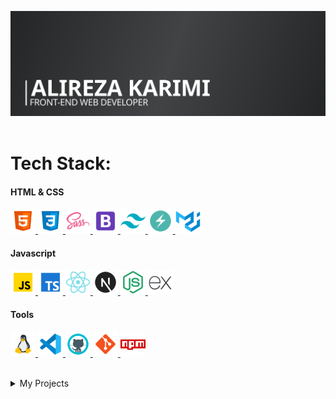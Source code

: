 [![Alireza's GitHub Banner](./assets/banner.svg)](https://alirezayoom.vercel.app/)
<br><br>

# Tech Stack:

<h4>HTML & CSS</h4>
<p>
<a href="https://www.w3.org/html/" target="_blank" rel="noreferrer"> 
<img src="./assets/html.svg" alt="html" width="40" height="40"/> 
</a> 
<a href="https://www.w3schools.com/css/" target="_blank" rel="noreferrer"> 
<img src="./assets/css.svg" alt="css" width="40" height="40"/> 
</a>
<a href="https://sass-lang.com/" target="_blank">
<img src="./assets/sass.svg" alt="sass" width="40" height="40"/>
</a> 
<a href="https://getbootstrap.com" target="_blank" rel="noreferrer"> 
<img src="./assets/bootstrap.svg" alt="bootstrap" width="40" height="40"/> 
</a> 
<a href="https://tailwindcss.com/" target="_blank" rel="noreferrer"> 
<img src="./assets/tailwindcss.svg" alt="tailwind" width="40" height="40"/> 
</a>
<a href="https://chakra-ui.com" target="_blank" rel="noreferrer"> 
<img src="./assets/chakra-ui.svg" alt="chakra ui" width="40" height="40"/> 
</a>
<a href="https://mui.com" target="_blank" rel="noreferrer"> 
<img src="./assets/material-ui.svg" alt="material ui" width="40" height="40"/> 
</a>

<h4>Javascript</h4>
<a href="https://developer.mozilla.org/en-US/docs/Web/JavaScript" target="_blank" rel="noreferrer"> 
<img src="./assets/javascript.svg" alt="javascript" width="40" height="40"/> 
</a>
<a href="https://www.typescriptlang.org/" target="_blank" rel="noreferrer"> 
<img src="./assets/typescript.svg" alt="typescript" width="40" height="40"/> 
</a>
<a href="https://reactjs.org/" target="_blank" rel="noreferrer"> 
<img src="./assets/react.svg" alt="react" width="40" height="40"/> 
</a> 
<a href="https://nextjs.org/" target="_blank" rel="noreferrer">
<img src="./assets/nextjs.svg" alt="nextjs" width="40" height="40"/>
</a>
<a href="https://nodejs.org/en" target="_blank" rel="noreferrer">
<img src="./assets/node-js.svg" alt="node js" width="40" height="40"/>
</a>
<a href="https://expressjs.com" target="_blank" rel="noreferrer">
<img src="./assets/express-js.svg" alt="express js" width="40" height="40"/>
</a>

</p>
<h4>Tools</h4>
<p>
<a href="https://linux.org" target="_blank" rel="noreferrer"> 
<img src="./assets/linux.svg" alt="linux" width="40" height="40"/> 
</a>
<a href="https://code.visualstudio.com" target="_blank" rel="noreferrer"> 
<img src="./assets/visual-studio-code.svg" alt="vs code" width="40" height="40"/> 
</a>
<a href="https://github.com/" target="_blank" rel="noreferrer"> 
<img src="./assets/github.svg" alt="github" width="40" height="40"/> 
</a>
<a href="https://git-scm.com/" target="_blank" rel="noreferrer"> 
<img src="./assets/git.svg" alt="git" width="40" height="40"/> 
</a>
<a href="https://npmjs.com/" target="_blank" rel="noreferrer"> 
<img src="./assets/npm.svg" alt="npm" width="40" height="40"/> 
</a>
</p>

<br>

<details>
<summary>My Projects</summary>

| No  | Project Name        | Github Repository                                                | View Online                                                 |
| --- | ------------------- | ---------------------------------------------------------------- | ----------------------------------------------------------- |
| 16  | Portfolio           | [repository](https://github.com/Alirezayoom/portfolio)           | [visit](https://alirezayoom.vercel.app/)                    |
| 15  | To-Do app           | [repository](https://github.com/Alirezayoom/todo-app)            | [visit](https://todo-app-inky-seven.vercel.app/)            |
| 14  | Modern Blog         | [repository](https://github.com/Alirezayoom/modern-blog)         | [visit](https://modern-blog-mu.vercel.app/)                 |
| 13  | Real Estate         | [repository](https://github.com/Alirezayoom/real-estate)         | [visit](https://real-estate-alirezayoom.vercel.app)         |
| 12  | Meetups             | [repository](https://github.com/Alirezayoom/meetups)             | [visit](https://meetups-inky.vercel.app)                    |
| 11  | Next Events         | [repository](https://github.com/Alirezayoom/next-events)         | [visit](https://next-events-zeta.vercel.app/)               |
| 10  | NFT landing page    | [repository](https://github.com/Alirezayoom/nft-landing-page)    | [visit](https://nft-landing-page-omega.vercel.app/)         |
| 09  | Flower Shop         | [repository](https://github.com/Alirezayoom/flower-shop)         | [visit](https://flower-shop-two.vercel.app/)                |
| 08  | Monsters Rolodex    | [repository](https://github.com/Alirezayoom/monsters-rolodex)    | [visit](https://monsters-rolodex-lime.vercel.app/)          |
| 07  | Simple Form         | [repository](https://github.com/Alirezayoom/small-form)          | [visit](https://small-form.vercel.app/)                     |
| 06  | Expense Tracker     | [repository](https://github.com/Alirezayoom/expense-tracker)     | [visit](https://expense-tracker-jet-pi.vercel.app/)         |
| 05  | Frontend Challenges | [repository](https://github.com/Alirezayoom/frontend-challenges) | [visit](https://alirezayoom.github.io/frontend-challenges/) |
| 04  | Nexter              | [repository](https://github.com/Alirezayoom/nexter)              | [visit](https://alirezayoom.github.io/nexter/)              |
| 03  | Trillo              | [repository](https://github.com/Alirezayoom/trillo)              | [visit](https://alirezayoom.github.io/trillo/)              |
| 02  | Natours             | [repository](https://github.com/Alirezayoom/natours)             | [visit](https://alirezayoom.github.io/natours/)             |
| 01  | Omnifood            | [repository](https://github.com/Alirezayoom/omnifood)            | [visit](https://alirezayoom.github.io/omnifood/)            |

</details>
